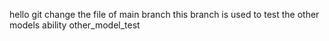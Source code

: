 hello git
change the file of main branch
this branch is used to test the other models ability
other_model_test
